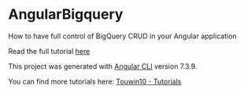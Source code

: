 # AngularBigquery

How to have full control of BigQuery CRUD in your Angular application

Read the full tutorial [here](https://touwin10.com/tutorials/VcitzwiLz1rtQkPhCjK0/how-to-have-full-control-of-bigquery-query-in-your-angular-application.)

This project was generated with [Angular CLI](https://github.com/angular/angular-cli) version 7.3.9.

You can find more tutorials here: [Touwin10 - Tutorials](https://touwin10.com/tutorials)